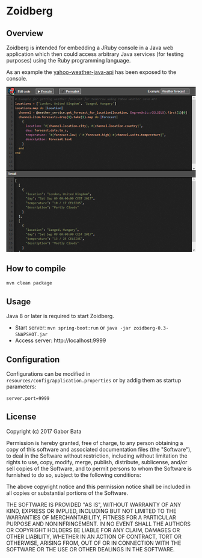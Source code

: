 Zoidberg
========

Overview
--------
Zoidberg is intended for embedding a JRuby console in a Java web application
which then could access arbitrary Java services (for testing purposes) using
the Ruby programming language.

As an example the
[yahoo-weather-java-api](https://github.com/fedy2/yahoo-weather-java-api)
has been exposed to the console.

![Zoidberg](https://raw.githubusercontent.com/gabor-bata/zoidberg/master/resources/zoidberg-screenshot.png)

How to compile
--------------

    mvn clean package

Usage
-----
Java 8 or later is required to start Zoidberg.

* Start server: `mvn spring-boot:run` or `java -jar zoidberg-0.3-SNAPSHOT.jar`
* Access server: http://localhost:9999

Configuration
-------------
Configurations can be modified in `resources/config/application.properties`
or by addig them as startup parameters:

    server.port=9999

License
-------
Copyright (c) 2017 Gabor Bata

Permission is hereby granted, free of charge, to any person obtaining a copy
of this software and associated documentation files (the "Software"), to deal
in the Software without restriction, including without limitation the rights
to use, copy, modify, merge, publish, distribute, sublicense, and/or sell
copies of the Software, and to permit persons to whom the Software is
furnished to do so, subject to the following conditions:

The above copyright notice and this permission notice shall be included in all
copies or substantial portions of the Software.

THE SOFTWARE IS PROVIDED "AS IS", WITHOUT WARRANTY OF ANY KIND, EXPRESS OR
IMPLIED, INCLUDING BUT NOT LIMITED TO THE WARRANTIES OF MERCHANTABILITY,
FITNESS FOR A PARTICULAR PURPOSE AND NONINFRINGEMENT. IN NO EVENT SHALL THE
AUTHORS OR COPYRIGHT HOLDERS BE LIABLE FOR ANY CLAIM, DAMAGES OR OTHER
LIABILITY, WHETHER IN AN ACTION OF CONTRACT, TORT OR OTHERWISE, ARISING FROM,
OUT OF OR IN CONNECTION WITH THE SOFTWARE OR THE USE OR OTHER DEALINGS IN THE
SOFTWARE.
